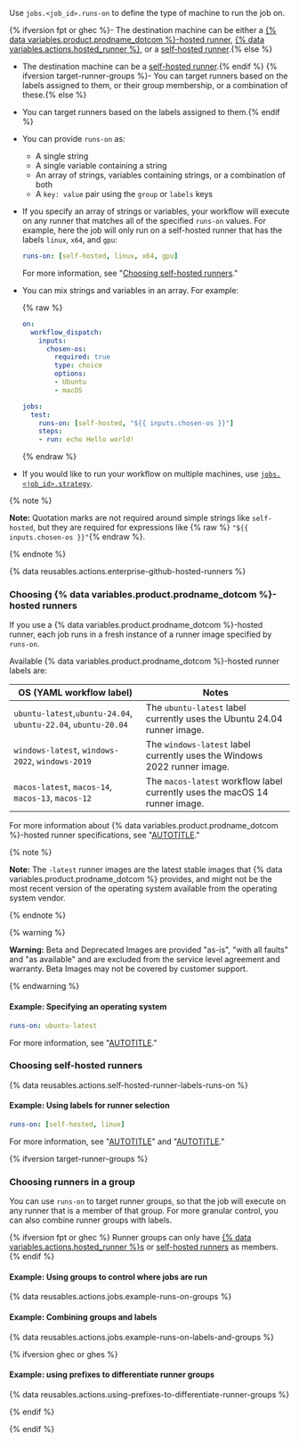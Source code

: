 Use `jobs.<job_id>.runs-on` to define the type of machine to run the job on.

{% ifversion fpt or ghec %}- The destination machine can be either a [{% data variables.product.prodname_dotcom %}-hosted runner](#choosing-github-hosted-runners), [{% data variables.actions.hosted_runner %}](#choosing-runners-in-a-group), or a [self-hosted runner](#choosing-self-hosted-runners).{% else %}
* The destination machine can be a [self-hosted runner](#choosing-self-hosted-runners).{% endif %}
{% ifversion target-runner-groups %}- You can target runners based on the labels assigned to them, or their group membership, or a combination of these.{% else %}
* You can target runners based on the labels assigned to them.{% endif %}
* You can provide `runs-on` as:
  * A single string
  * A single variable containing a string
  * An array of strings, variables containing strings, or a combination of both
  * A `key: value` pair using the `group` or `labels` keys
* If you specify an array of strings or variables, your workflow will execute on any runner that matches all of the specified `runs-on` values. For example, here the job will only run on a self-hosted runner that has the labels `linux`, `x64`, and `gpu`:

  ```yaml
  runs-on: [self-hosted, linux, x64, gpu]
  ```

  For more information, see "[Choosing self-hosted runners](#choosing-self-hosted-runners)."
* You can mix strings and variables in an array. For example:

  {% raw %}

  ```yaml
  on:
    workflow_dispatch:
      inputs:
        chosen-os:
          required: true
          type: choice
          options:
          - Ubuntu
          - macOS

  jobs:
    test:
      runs-on: [self-hosted, "${{ inputs.chosen-os }}"]
      steps:
      - run: echo Hello world!
  ```

  {% endraw %}

* If you would like to run your workflow on multiple machines, use [`jobs.<job_id>.strategy`](/actions/using-workflows/workflow-syntax-for-github-actions#jobsjob_idstrategy).

{% note %}

**Note:** Quotation marks are not required around simple strings like `self-hosted`, but they are required for expressions like {% raw %} `"${{ inputs.chosen-os }}"`{% endraw %}.

{% endnote %}

{% data reusables.actions.enterprise-github-hosted-runners %}

### Choosing {% data variables.product.prodname_dotcom %}-hosted runners

If you use a {% data variables.product.prodname_dotcom %}-hosted runner, each job runs in a fresh instance of a runner image specified by `runs-on`.

Available {% data variables.product.prodname_dotcom %}-hosted runner labels are:

<table style="width:100%">
<thead>
  <tr>
    <th scope="col"><b>OS (YAML workflow label)</b></th>
    <th scope="col"><b>Notes</b></th>
  </tr>
</thead>
<tbody>
<tr>
<td>
<code>ubuntu-latest</code>,<code>ubuntu-24.04</code>, <code>ubuntu-22.04</code>, <code>ubuntu-20.04</code>
</td>
<td>
The <code>ubuntu-latest</code> label currently uses the Ubuntu 24.04 runner image.
</td>
</tr>
<tr>
<td>
<code>windows-latest</code>, <code>windows-2022</code>, <code>windows-2019</code>
</td>
<td>
The <code>windows-latest</code> label currently uses the Windows 2022 runner image.
</td>
</tr>
<tr>
<td>
<code>macos-latest</code>, <code>macos-14</code>, <code>macos-13</code>, <code>macos-12</code>
</td>
<td>
The <code>macos-latest</code> workflow label currently uses the macOS 14 runner image.
</td>
</tr>
</tbody>
</table>

For more information about {% data variables.product.prodname_dotcom %}-hosted runner specifications, see "[AUTOTITLE](/actions/using-github-hosted-runners/about-github-hosted-runners/about-github-hosted-runners#supported-runners-and-hardware-resources)."

{% note %}

**Note:** The `-latest` runner images are the latest stable images that {% data variables.product.prodname_dotcom %} provides, and might not be the most recent version of the operating system available from the operating system vendor.

{% endnote %}

{% warning %}

**Warning:** Beta and Deprecated Images are provided "as-is", "with all faults" and "as available" and are excluded from the service level agreement and warranty. Beta Images may not be covered by customer support.

{% endwarning %}

#### Example: Specifying an operating system

```yaml
runs-on: ubuntu-latest
```

For more information, see "[AUTOTITLE](/actions/using-github-hosted-runners/about-github-hosted-runners)."

### Choosing self-hosted runners

{% data reusables.actions.self-hosted-runner-labels-runs-on %}

#### Example: Using labels for runner selection

```yaml
runs-on: [self-hosted, linux]
```

For more information, see "[AUTOTITLE](/actions/hosting-your-own-runners/managing-self-hosted-runners/about-self-hosted-runners)" and "[AUTOTITLE](/actions/hosting-your-own-runners/managing-self-hosted-runners/using-self-hosted-runners-in-a-workflow)."

{% ifversion target-runner-groups %}

### Choosing runners in a group

You can use `runs-on` to target runner groups, so that the job will execute on any runner that is a member of that group. For more granular control, you can also combine runner groups with labels.

{% ifversion fpt or ghec %}
Runner groups can only have [{% data variables.actions.hosted_runner %}s](/actions/using-github-hosted-runners/using-larger-runners/about-larger-runners) or [self-hosted runners](/actions/hosting-your-own-runners) as members.
{% endif %}

#### Example: Using groups to control where jobs are run

{% data reusables.actions.jobs.example-runs-on-groups %}

#### Example: Combining groups and labels

{% data reusables.actions.jobs.example-runs-on-labels-and-groups %}

{% ifversion ghec or ghes %}

#### Example: using prefixes to differentiate runner groups

{% data reusables.actions.using-prefixes-to-differentiate-runner-groups %}

{% endif %}

{% endif %}
